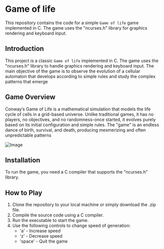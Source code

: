 # Game of life
This repository contains the code for a simple `Game of life` game implemented in C. The game uses the "ncurses.h" library for graphics rendering and keyboard input.

## Introduction
This project is a classic `Game of life` implemented in C. The game uses the "ncurses.h" library to handle graphics rendering and keyboard input. The main objective of the game is to observe the evolution of a cellular automaton that develops according to simple rules and study the complex patterns that emerge

## Game Overview
Conway’s Game of Life is a mathematical simulation that models the life cycle of cells in a grid-based universe. Unlike traditional games, it has no players, no objectives, and no randomness-once started, it evolves purely based on its initial configuration and simple rules. The "game" is an endless dance of birth, survival, and death, producing mesmerizing and often unpredictable patterns

![Image](https://github.com/user-attachments/assets/6ea46d99-4c26-4a1e-8c68-687064d0e9b5)

## Installation
To run the game, you need a C compiler that supports the "ncurses.h" library.

## How to Play
1. Clone the repository to your local machine or simply download the .zip file.
2. Compile the source code using a C compiler.
3. Run the executable to start the game.
4. Use the following controls to change speed of generation:
   - 'a' - Increase speed
   - 'z' - Decrease speed
   - 'space' - Quit the game
